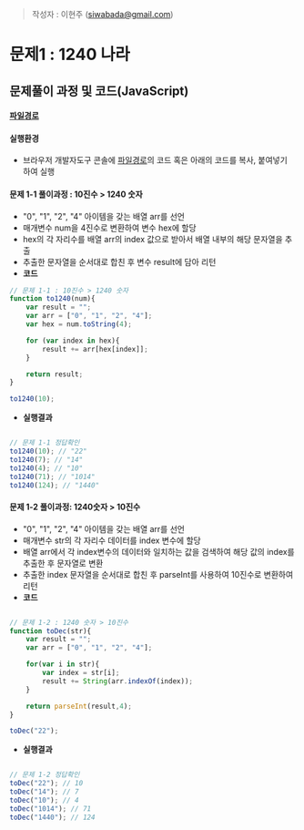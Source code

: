 > 작성자 : 이현주 (<siwabada@gmail.com>)

# 문제1 : 1240 나라

## 문제풀이 과정 및 코드(JavaScript)
#### [파일경로](https://github.com/wayhome25/code-squad/blob/master/level_test_1/1240_world.js)
#### 실행환경
- 브라우저 개발자도구 콘솔에 [파일경로](https://github.com/wayhome25/code-squad/blob/master/level_test_1/1240_world.js)의 코드 혹은 아래의 코드를 복사, 붙여넣기 하여 실행

#### 문제 1-1 풀이과정 : 10진수 > 1240 숫자

- "0", "1", "2", "4" 아이템을 갖는 배열 arr를 선언
- 매개변수 num을 4진수로 변환하여 변수 hex에 할당
- hex의 각 자리수를 배열 arr의 index 값으로 받아서 배열 내부의 해당 문자열을 추출
- 추출한 문자열을 순서대로 합친 후 변수 result에 담아 리턴
- **코드**

```javascript
// 문제 1-1 : 10진수 > 1240 숫자
function to1240(num){
	var result = "";
	var arr = ["0", "1", "2", "4"];
	var hex = num.toString(4);

	for (var index in hex){
		result += arr[hex[index]];
	}

	return result;
}

to1240(10);

```
- **실행결과**

```javascript

// 문제 1-1 정답확인
to1240(10); // "22"
to1240(7); // "14"
to1240(4); // "10"
to1240(71); // "1014"
to1240(124); // "1440"

```

#### 문제 1-2 풀이과정: 1240숫자 > 10진수
- "0", "1", "2", "4" 아이템을 갖는 배열 arr를 선언
- 매개변수 str의 각 자리수 데이터를 index 변수에 할당
- 배열 arr에서 각 index변수의 데이터와 일치하는 값을 검색하여 해당 값의 index를 추출한 후 문자열로 변환  
- 추출한 index 문자열을 순서대로 합친 후 parseInt를 사용하여 10진수로 변환하여 리턴
- **코드**

```javascript

// 문제 1-2 : 1240 숫자 > 10진수
function toDec(str){
	var result = "";
	var arr = ["0", "1", "2", "4"];

	for(var i in str){
		var index = str[i];
		result += String(arr.indexOf(index));
	}

	return parseInt(result,4);
}

toDec("22");

```
- **실행결과**

```javascript

// 문제 1-2 정답확인
toDec("22"); // 10
toDec("14"); // 7
toDec("10"); // 4
toDec("1014"); // 71
toDec("1440"); // 124

```
